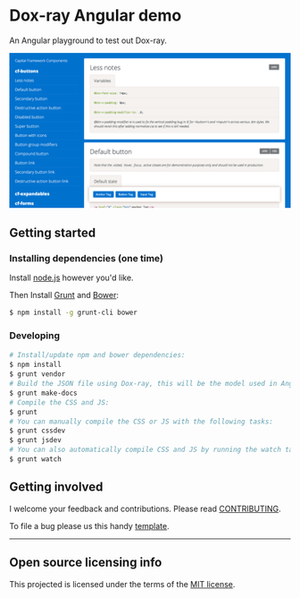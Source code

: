 # Dox-ray Angular demo

An Angular playground to test out Dox-ray.

![dox-ray screenshot](screenshot.png)


## Getting started

### Installing dependencies (one time)

Install [node.js](http://nodejs.org/) however you'd like.

Then Install [Grunt](http://gruntjs.com/) and [Bower](http://bower.io/):

```bash
$ npm install -g grunt-cli bower
```

### Developing

```bash
# Install/update npm and bower dependencies:
$ npm install
$ grunt vendor
# Build the JSON file using Dox-ray, this will be the model used in Angular:
$ grunt make-docs
# Compile the CSS and JS:
$ grunt
# You can manually compile the CSS or JS with the following tasks:
$ grunt cssdev
$ grunt jsdev
# You can also automatically compile CSS and JS by running the watch task:
$ grunt watch
```


## Getting involved

I welcome your feedback and contributions.
Please read [CONTRIBUTING](CONTRIBUTING.md).

To file a bug please us this handy [template](https://github.com/himedlooff/dox-ray-angular-demo/issues/new?body=%23%23%20URL%0D%0D%0D%23%23%20Actual%20Behavior%0D%0D%0D%23%23%20Expected%20Behavior%0D%0D%0D%23%23%20Steps%20to%20Reproduce%0D%0D%0D%23%23%20Screenshot&labels=bug).


----


## Open source licensing info

This projected is licensed under the terms of the [MIT license](LICENSE).

